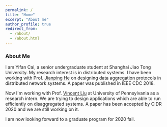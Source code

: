 ```yaml
---
permalink: /
title: "Home"
excerpt: "About me"
author_profile: true
redirect_from: 
  - /about/
  - /about.html
---
```


### About Me

I am Yifan Cai, a senior undergraduate student at Shanghai Jiao Tong University. My research interest is in distributed systems. I have been working with Prof. [Jianping He](https://jianping-he.github.io/) on designing data aggregation protocols in distributed network systems. A paper was published in IEEE CDC 2018. 

Now I'm working with Prof. [Vincent Liu](http://vincen.tl/) at University of Pennsylvania as a research intern. We are trying to design applications which are able to run efficiently on disaggregated systems. A paper has been accepted by CIDR 2020 and we are still working on it.

I am now looking forward to a graduate program for 2020 fall. 

